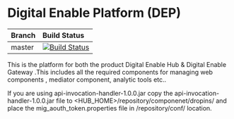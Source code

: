 # Digital Enable Platform (DEP)



| Branch | Build Status |
| :------------ |:-------------
| master | [![Build Status](http://ci.wso2telco.com/job/component-dep/badge/icon)](http://ci.wso2telco.com/job/component-dep/)


This is the platform for both the product Digital Enable Hub &  Digital Enable Gateway .This includes all the required components for managing web components , mediator component, analytic tools etc..


If you are using api-invocation-handler-1.0.0.jar copy the api-invocation-handler-1.0.0.jar file to <HUB_HOME>/repository/componenet/dropins/ and place the  mig_aouth_token.properties file in <HUB HOME>/repository/conf/ location.
